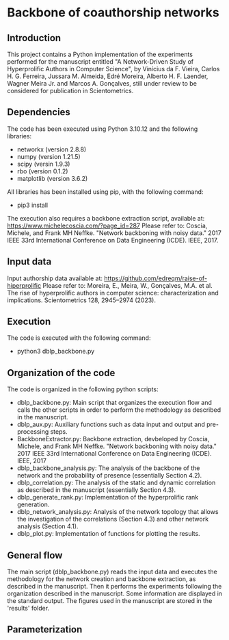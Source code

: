 # Backbone of coauthorship networks

## Introduction
This project contains a Python implementation of the experiments performed for the manuscript entitled "A Network-Driven Study of Hyperprolific Authors in Computer Science", by Vinícius da F. Vieira, Carlos H. G. Ferreira, Jussara M. Almeida, Edré Moreira, Alberto H. F. Laender, Wagner Meira Jr. and Marcos A. Gonçalves, still under review to be considered for publication in Scientometrics.

## Dependencies
The code has been executed using Python 3.10.12 and the following libraries:
- networkx (version 2.8.8)
- numpy (version 1.21.5)
- scipy (versin 1.9.3)
- rbo (version 0.1.2)
- matplotlib (version 3.6.2)

All libraries has been installed using pip, with the following command:
- pip3 install <library>

The execution also requires a backbone extraction script, available at: https://www.michelecoscia.com/?page_id=287
Please refer to:
Coscia, Michele, and Frank MH Neffke. "Network backboning with noisy data." 2017 IEEE 33rd International Conference on Data Engineering (ICDE). IEEE, 2017.

## Input data
Input authorship data available at: https://github.com/edreqm/raise-of-hiperprolific
Please refer to:
Moreira, E., Meira, W., Gonçalves, M.A. et al. The rise of hyperprolific authors in computer science: characterization and implications. Scientometrics 128, 2945–2974 (2023). 

## Execution
The code is executed with the following command:
- python3 dblp_backbone.py

## Organization of the code
The code is organized in the following python scripts:
- dblp_backbone.py: Main script that organizes the execution flow and calls the other scripts in order to perform the methodology as described in the manuscript.
- dblp_aux.py: Auxiliary functions such as data input and output and pre-processing steps.
- BackboneExtractor.py: Backbone extraction, devbeloped by Coscia, Michele, and Frank MH Neffke. "Network backboning with noisy data." 2017 IEEE 33rd International Conference on Data Engineering (ICDE). IEEE, 2017
- dblp_backbone_analysis.py: The analysis of the backbone of the network and the probability of presence (essentially Section 4.2).
- dblp_correlation.py: The analysis of the static and dynamic correlation as described in the manuscript (essentially Section 4.3).
- dblp_generate_rank.py: Implementation of the hyperprolific rank generation.
- dblp_network_analysis.py: Analysis of the network topology that allows the investigation of the correlations (Section 4.3) and other network analysis (Section 4.1).
- dblp_plot.py: Implementation of functions for plotting the results.

## General flow
The main script (dblp_backbone.py) reads the input data and executes the methodology for the network creation and backbone extraction, as described in the manuscript. Then it performs the experiments following the organization described in the manuscript. Some information are displayed in the standard output. The figures used in the manuscript are stored in the 'results' folder.

## Parameterization
